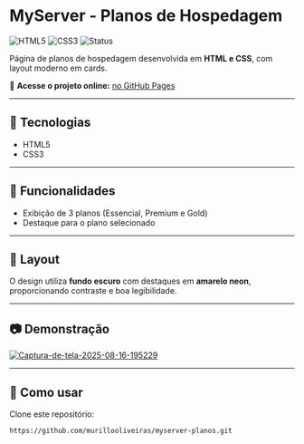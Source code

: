 # MyServer - Planos de Hospedagem

![HTML5](https://img.shields.io/badge/HTML5-E34F26?style=for-the-badge&logo=html5&logoColor=white)
![CSS3](https://img.shields.io/badge/CSS3-1572B6?style=for-the-badge&logo=css3&logoColor=white)
![Status](https://img.shields.io/badge/Status-Finalizado-brightgreen?style=for-the-badge)

Página de planos de hospedagem desenvolvida em **HTML e CSS**, com layout moderno em cards.

🔗 **Acesse o projeto online:** [no GitHub Pages](https://murillooliveiras.github.io/myserver-planos/)

---

## 🚀 Tecnologias
- HTML5  
- CSS3  

---

## 📌 Funcionalidades
- Exibição de 3 planos (Essencial, Premium e Gold)  
- Destaque para o plano selecionado  

---

## 🎨 Layout
O design utiliza **fundo escuro** com destaques em **amarelo neon**, proporcionando contraste e boa legibilidade.

---

## 📷 Demonstração
<a href="https://ibb.co/rK23prgV"><img src="https://i.ibb.co/mr50yWm3/Captura-de-tela-2025-08-16-195229.png" alt="Captura-de-tela-2025-08-16-195229" border="0"></a>

---

## 📂 Como usar
Clone este repositório:
```bash
https://github.com/murillooliveiras/myserver-planos.git
